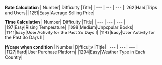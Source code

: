**Rate Calculation**
| Number| Difficulty |Title|
| ---   | ---        | --- |
|262|Hard|Trips and Users|
|1251|Easy|Average Selling Price|



**Time Calculation**
| Number| Difficulty |Title|
| ---   | ---        | --- |
|197|Easy|Rising Temperature|
|1098|Medium|Unpopular Books|
|1141|Easy|User Activity for the Past 3o Days I|
|1142|Easy|User Activity for the Past 3o Days II|

**If/case when condition**
| Number| Difficulty |Title|
| ---   | ---        | --- |
|1127|Hard|User Purchase Platform|
|1294|Easy|Weather Type in Each Country|
